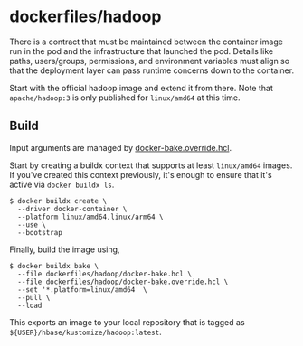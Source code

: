 <!--
 Licensed to the Apache Software Foundation (ASF) under one
 or more contributor license agreements.  See the NOTICE file
 distributed with this work for additional information
 regarding copyright ownership.  The ASF licenses this file
 to you under the Apache License, Version 2.0 (the
 "License"); you may not use this file except in compliance
 with the License.  You may obtain a copy of the License at

     http://www.apache.org/licenses/LICENSE-2.0

 Unless required by applicable law or agreed to in writing, software
 distributed under the License is distributed on an "AS IS" BASIS,
 WITHOUT WARRANTIES OR CONDITIONS OF ANY KIND, either express or implied.
 See the License for the specific language governing permissions and
 limitations under the License.
-->

# dockerfiles/hadoop

There is a contract that must be maintained between the container image run in the pod and the
infrastructure that launched the pod. Details like paths, users/groups, permissions, and
environment variables must align so that the deployment layer can pass runtime concerns down to
the container.

Start with the official hadoop image and extend it from there. Note that `apache/hadoop:3` is only
published for `linux/amd64` at this time.

## Build

Input arguments are managed by [docker-bake.override.hcl](./docker-bake.override.hcl).

Start by creating a buildx context that supports at least `linux/amd64` images. If you've created
this context previously, it's enough to ensure that it's active via `docker buildx ls`.

```shell
$ docker buildx create \
  --driver docker-container \
  --platform linux/amd64,linux/arm64 \
  --use \
  --bootstrap
```

Finally, build the image using,

```shell
$ docker buildx bake \
  --file dockerfiles/hadoop/docker-bake.hcl \
  --file dockerfiles/hadoop/docker-bake.override.hcl \
  --set '*.platform=linux/amd64' \
  --pull \
  --load
```

This exports an image to your local repository that is tagged as
`${USER}/hbase/kustomize/hadoop:latest`.
